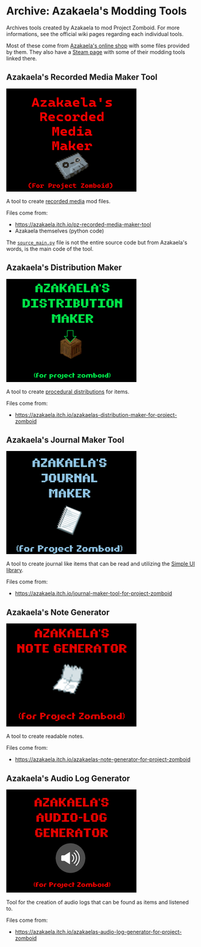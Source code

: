 # Archive: Azakaela's Modding Tools
Archives tools created by Azakaela to mod Project Zomboid. For more informations, see the official wiki pages regarding each individual tools.

Most of these come from [Azakaela's online shop](https://itch.io/c/3559397/project-zomboid-tools) with some files provided by them. They also have a [Steam page](https://steamcommunity.com/sharedfiles/filedetails/?id=2998120058) with some of their modding tools linked there.

## Azakaela's Recorded Media Maker Tool
![Logo of the recorded media maker tool](Azakaela's%20Recorded%20Media%20Maker%20Tool/Azakaela's%20Recorded%20Media%20Maker%20Tool%20-%20preview.png)

A tool to create [recorded media](https://pzwiki.net/wiki/Media) mod files.

Files come from:
- https://azakaela.itch.io/pz-recorded-media-maker-tool
- Azakaela themselves (python code)

The [`source_main.py`](Azakaela's%20Recorded%20Media%20Maker%20Tool/source_main.py) file is not the entire source code but from Azakaela's words, is the main code of the tool.

## Azakaela's Distribution Maker
![Logo of the distribution maker tool](Azakaela%27s%20Distribution%20Maker/Azakaela%27s%20Distribution%20Maker%20-%20preview.png)

A tool to create [procedural distributions](https://pzwiki.net/wiki/Procedural_distributions) for items.

Files come from:
- https://azakaela.itch.io/azakaelas-distribution-maker-for-project-zomboid

## Azakaela's Journal Maker Tool
![Logo of the journal maker tool](Azakaela%27s%20Journal%20Maker%20Tool/Azakaela%27s%20Journal%20Maker%20Tool%20-%20preview.png)

A tool to create journal like items that can be read and utilizing the [Simple UI library](https://steamcommunity.com/sharedfiles/filedetails/?id=2760035814).

Files come from:
- https://azakaela.itch.io/journal-maker-tool-for-project-zomboid

## Azakaela's Note Generator
![Logo of the note generator](Azakaela%27s%20Note%20Generator/Azakaela%27s%20Note%20Generator%20-%20preview.png)

A tool to create readable notes.

Files come from:
- https://azakaela.itch.io/azakaelas-note-generator-for-project-zomboid

## Azakaela's Audio Log Generator
![Logo of the audio log generator](Azakaela%27s%20Audio%20Log%20Generator/Azakaela%27s%20Audio%20Log%20Generator%20-%20preview.png)

Tool for the creation of audio logs that can be found as items and listened to.

Files come from:
- https://azakaela.itch.io/azakaelas-audio-log-generator-for-project-zomboid
